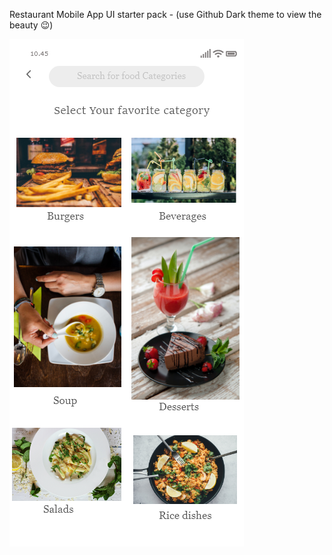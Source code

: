 Restaurant Mobile App UI starter pack - (use Github Dark theme to view the beauty  😉)

![alt text](https://github.com/shriasi/AdobeXDUIdesigns/blob/master/RestaurantAppUIstarter/foodItems.png)
